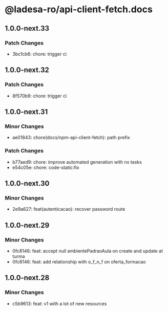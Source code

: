 # @ladesa-ro/api-client-fetch.docs

## 1.0.0-next.33

### Patch Changes

- 3bc1cb6: chore: trigger ci

## 1.0.0-next.32

### Patch Changes

- 8f570b9: chore: trigger ci

## 1.0.0-next.31

### Minor Changes

- ae01843: chore(docs/npm-api-client-fetch): path prefix

### Patch Changes

- b77aed9: chore: improve automated generation with nx tasks
- e54c05e: chore: code-static:fix

## 1.0.0-next.30

### Minor Changes

- 2e9a627: feat(autenticacao): recover password route

## 1.0.0-next.29

### Minor Changes

- 0fc8146: feat: accept null ambientePadraoAula on create and update at turma
- 0fc8146: feat: add relationship with o_f_n_f on oferta_formacao

## 1.0.0-next.28

### Minor Changes

- c5b9613: feat: v1 with a lot of new resources
